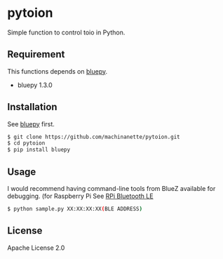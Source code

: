 # pytoion
Simple function to control toio in Python.

## Requirement
This functions depends on [bluepy](https://github.com/IanHarvey/bluepy).

* bluepy 1.3.0

## Installation
See [bluepy](https://github.com/IanHarvey/bluepy) first.

```bash
$ git clone https://github.com/machinanette/pytoion.git
$ cd pytoion
$ pip install bluepy
```

## Usage
I would recommend having command-line tools from BlueZ available for debugging. (for Raspberry Pi See [RPi Bluetooth LE](https://www.elinux.org/RPi_Bluetooth_LE)

```bash
$ python sample.py XX:XX:XX:XX(BLE ADDRESS)
```

## License
Apache License 2.0

